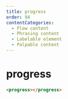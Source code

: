 ```yaml
---
title: progress
order: 94
contentCategories:
  - Flow content
  - Phrasing content
  - Labelable element
  - Palpable content
---
```

# progress

```html
<progress></progress>
```
